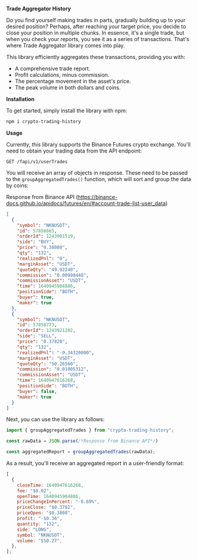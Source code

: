 **Trade Aggregator History**

Do you find yourself making trades in parts, gradually building up to your desired position? Perhaps, after reaching your target price, you decide to close your position in multiple chunks. In essence, it's a single trade, but when you check your reports, you see it as a series of transactions. That's where Trade Aggregator library comes into play.

This library efficiently aggregates these transactions, providing you with:

- A comprehensive trade report.
- Profit calculations, minus commission.
- The percentage movement in the asset's price.
- The peak volume in both dollars and coins.

**Installation**

To get started, simply install the library with npm:

```bash
npm i crypto-trading-history
```

**Usage**

Currently, this library supports the Binance Futures crypto exchange. You'll need to obtain your trading data from the API endpoint:

```
GET /fapi/v1/userTrades
```

You will receive an array of objects in response. These need to be passed to the `groupAggregatedTrades()` function, which will sort and group the data by coins: 

Response from Binance API (https://binance-docs.github.io/apidocs/futures/en/#account-trade-list-user_data)
```json
[
  {
    "symbol": "NKNUSDT",
    "id": 57856665,
    "orderId": 1243901519,
    "side": "BUY",
    "price": "0.38080",
    "qty": "132",
    "realizedPnl": "0",
    "marginAsset": "USDT",
    "quoteQty": "49.92240",
    "commission": "0.00998448",
    "commissionAsset": "USDT",
    "time": 1640945904886,
    "positionSide": "BOTH",
    "buyer": true,
    "maker": true
  },
  {
    "symbol": "NKNUSDT",
    "id": 57858773,
    "orderId": 1243921202,
    "side": "SELL",
    "price": "0.37820",
    "qty": "132",
    "realizedPnl": "-0.34320000",
    "marginAsset": "USDT",
    "quoteQty": "50.26560",
    "commission": "0.01005312",
    "commissionAsset": "USDT",
    "time": 1640947616268,
    "positionSide": "BOTH",
    "buyer": false,
    "maker": true
  }
]
```

Next, you can use the library as follows:

```js
import { groupAggregatedTrades } from "crypto-trading-history";

const rawData = JSON.parse(/*Response from Binance API*/)

const aggregatedReport = groupAggregatedTrades(rawData);
```

As a result, you'll receive an aggregated report in a user-friendly format:

```js
[
  {
    closeTime: 1640947616268,
    fee: "$0.02",
    openTime: 1640945904886,
    priceChangeInPercent: "-0.69%",
    priceClose: "$0.3782",
    priceOpen: "$0.3808",
    profit: "-$0.36",
    quantity: "132",
    side: "LONG",
    symbol: "NKNUSDT",
    volume: "$50.27",
  },
];
```
